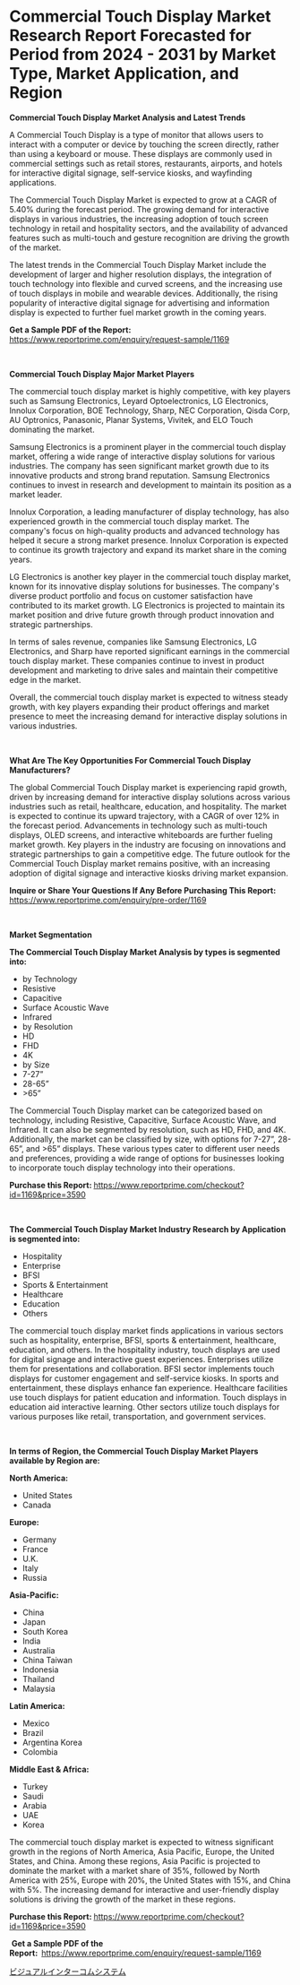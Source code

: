 <p><h1>Commercial Touch Display Market Research Report Forecasted for Period from 2024 -  2031 by Market Type, Market Application, and Region</h1></p><p><strong>Commercial Touch Display Market Analysis and Latest Trends</strong></p>
<p><p>A Commercial Touch Display is a type of monitor that allows users to interact with a computer or device by touching the screen directly, rather than using a keyboard or mouse. These displays are commonly used in commercial settings such as retail stores, restaurants, airports, and hotels for interactive digital signage, self-service kiosks, and wayfinding applications.</p><p>The Commercial Touch Display Market is expected to grow at a CAGR of 5.40% during the forecast period. The growing demand for interactive displays in various industries, the increasing adoption of touch screen technology in retail and hospitality sectors, and the availability of advanced features such as multi-touch and gesture recognition are driving the growth of the market. </p><p>The latest trends in the Commercial Touch Display Market include the development of larger and higher resolution displays, the integration of touch technology into flexible and curved screens, and the increasing use of touch displays in mobile and wearable devices. Additionally, the rising popularity of interactive digital signage for advertising and information display is expected to further fuel market growth in the coming years.</p></p>
<p><strong>Get a Sample PDF of the Report:&nbsp;</strong> <a href="https://www.reportprime.com/enquiry/request-sample/1169">https://www.reportprime.com/enquiry/request-sample/1169</a></p>
<p>&nbsp;</p>
<p><strong>Commercial Touch Display Major Market Players</strong></p>
<p><p>The commercial touch display market is highly competitive, with key players such as Samsung Electronics, Leyard Optoelectronics, LG Electronics, Innolux Corporation, BOE Technology, Sharp, NEC Corporation, Qisda Corp, AU Optronics, Panasonic, Planar Systems, Vivitek, and ELO Touch dominating the market.</p><p>Samsung Electronics is a prominent player in the commercial touch display market, offering a wide range of interactive display solutions for various industries. The company has seen significant market growth due to its innovative products and strong brand reputation. Samsung Electronics continues to invest in research and development to maintain its position as a market leader.</p><p>Innolux Corporation, a leading manufacturer of display technology, has also experienced growth in the commercial touch display market. The company's focus on high-quality products and advanced technology has helped it secure a strong market presence. Innolux Corporation is expected to continue its growth trajectory and expand its market share in the coming years.</p><p>LG Electronics is another key player in the commercial touch display market, known for its innovative display solutions for businesses. The company's diverse product portfolio and focus on customer satisfaction have contributed to its market growth. LG Electronics is projected to maintain its market position and drive future growth through product innovation and strategic partnerships.</p><p>In terms of sales revenue, companies like Samsung Electronics, LG Electronics, and Sharp have reported significant earnings in the commercial touch display market. These companies continue to invest in product development and marketing to drive sales and maintain their competitive edge in the market.</p><p>Overall, the commercial touch display market is expected to witness steady growth, with key players expanding their product offerings and market presence to meet the increasing demand for interactive display solutions in various industries.</p></p>
<p>&nbsp;</p>
<p><strong>What Are The Key Opportunities For Commercial Touch Display Manufacturers?</strong></p>
<p><p>The global Commercial Touch Display market is experiencing rapid growth, driven by increasing demand for interactive display solutions across various industries such as retail, healthcare, education, and hospitality. The market is expected to continue its upward trajectory, with a CAGR of over 12% in the forecast period. Advancements in technology such as multi-touch displays, OLED screens, and interactive whiteboards are further fueling market growth. Key players in the industry are focusing on innovations and strategic partnerships to gain a competitive edge. The future outlook for the Commercial Touch Display market remains positive, with an increasing adoption of digital signage and interactive kiosks driving market expansion.</p></p>
<p><strong>Inquire or Share Your Questions If Any Before Purchasing This Report:</strong> <a href="https://www.reportprime.com/enquiry/pre-order/1169">https://www.reportprime.com/enquiry/pre-order/1169</a></p>
<p>&nbsp;</p>
<p><strong>Market Segmentation</strong></p>
<p><strong>The Commercial Touch Display Market Analysis by types is segmented into:</strong></p>
<p><ul><li>by Technology</li><li>Resistive</li><li>Capacitive</li><li>Surface Acoustic Wave</li><li>Infrared</li><li>by Resolution</li><li>HD</li><li>FHD</li><li>4K</li><li>by Size</li><li>7-27”</li><li>28-65”</li><li>>65”</li></ul></p>
<p><p>The Commercial Touch Display market can be categorized based on technology, including Resistive, Capacitive, Surface Acoustic Wave, and Infrared. It can also be segmented by resolution, such as HD, FHD, and 4K. Additionally, the market can be classified by size, with options for 7-27”, 28-65”, and >65” displays. These various types cater to different user needs and preferences, providing a wide range of options for businesses looking to incorporate touch display technology into their operations.</p></p>
<p><strong>Purchase this Report:&nbsp;</strong><a href="https://www.reportprime.com/checkout?id=1169&price=3590">https://www.reportprime.com/checkout?id=1169&price=3590</a></p>
<p>&nbsp;</p>
<p><strong>The Commercial Touch Display Market Industry Research by Application is segmented into:</strong></p>
<p><ul><li>Hospitality</li><li>Enterprise</li><li>BFSI</li><li>Sports & Entertainment</li><li>Healthcare</li><li>Education</li><li>Others</li></ul></p>
<p><p>The commercial touch display market finds applications in various sectors such as hospitality, enterprise, BFSI, sports & entertainment, healthcare, education, and others. In the hospitality industry, touch displays are used for digital signage and interactive guest experiences. Enterprises utilize them for presentations and collaboration. BFSI sector implements touch displays for customer engagement and self-service kiosks. In sports and entertainment, these displays enhance fan experience. Healthcare facilities use touch displays for patient education and information. Touch displays in education aid interactive learning. Other sectors utilize touch displays for various purposes like retail, transportation, and government services.</p></p>
<p>&nbsp;</p>
<p><strong>In terms of Region, the Commercial Touch Display Market Players available by Region are:</strong></p>
<p>
    <p> <strong> North America: </strong>
        <ul>
            <li>United States</li>
            <li>Canada</li>
        </ul>
        </p> 
    <p> <strong> Europe: </strong>
        <ul>
            <li>Germany</li>
            <li>France</li>
            <li>U.K.</li>
            <li>Italy</li>
            <li>Russia</li>
        </ul>
        </p> 
    <p> <strong> Asia-Pacific: </strong>
        <ul>
            <li>China</li>
            <li>Japan</li>
            <li>South Korea</li>
            <li>India</li>
            <li>Australia</li>
            <li>China Taiwan</li>
            <li>Indonesia</li>
            <li>Thailand</li>
            <li>Malaysia</li>
        </ul>
        </p> 
    <p> <strong> Latin America: </strong>
        <ul>
            <li>Mexico</li>
            <li>Brazil</li>
            <li>Argentina Korea</li>
            <li>Colombia</li>
        </ul>
        </p> 
    <p> <strong> Middle East & Africa: </strong>
        <ul>
            <li>Turkey</li>
            <li>Saudi</li>
            <li>Arabia</li>
            <li>UAE</li>
            <li>Korea</li>
        </ul>
    </p>
    </p>
<p><p>The commercial touch display market is expected to witness significant growth in the regions of North America, Asia Pacific, Europe, the United States, and China. Among these regions, Asia Pacific is projected to dominate the market with a market share of 35%, followed by North America with 25%, Europe with 20%, the United States with 15%, and China with 5%. The increasing demand for interactive and user-friendly display solutions is driving the growth of the market in these regions.</p></p>
<p><strong>Purchase this Report: </strong><a href="https://www.reportprime.com/checkout?id=1169&price=3590">https://www.reportprime.com/checkout?id=1169&price=3590</a></p>
<p>&nbsp;<strong>Get a Sample PDF of the Report:&nbsp;&nbsp;</strong><a href="https://www.reportprime.com/enquiry/request-sample/1169">https://www.reportprime.com/enquiry/request-sample/1169</a></p>
<p><strong></strong></p>
<p><p><a href="https://github.com/zjkmgcs938405/Market-Research-Report-List-1/blob/main/46172808991.md">ビジュアルインターコムシステム</a></p></p>